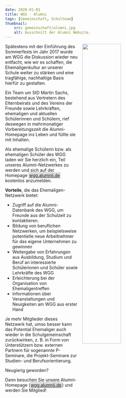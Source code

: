 ```yaml
---
date: 2020-01-01
title: WGG - Alumni
tags: [Gemeinschaft, Schulteam]
thumbnail: 
    src: gemeinschaft/alumni.jpg
    alt: Ausschnitt der Alumni Website. 
---
```


<img src = "/images/gemeinschaft/alumni2.jpg" style = "float: right; margin-left: 15px; width: 50%"> 
Spätestens mit der Einführung des Sommerfests im Jahr 2017 wurde am WGG die Diskussion wieder neu entfacht, wie wir es schaffen, die Ehemaligenkultur an unserer Schule weiter zu stärken und eine tragfähige, nachhaltige Basis hierfür zu gestalten.

Ein Team um StD Martin Sachs, bestehend aus Vertretern des Elternbeirats und des Vereins der Freunde sowie Lehrkräften, ehemaligen und aktuellen Schülerinnen und Schülern, rief deswegen in mehrmonatiger Vorbereitungszeit die Alumni-Homepage ins Leben und füllte sie mit Inhalten. 

Als ehemalige Schülerin bzw. als ehemaligen Schüler des WGG laden wir Sie herzlich ein, Teil unseres Alumni-Netzwerkes zu werden und sich auf der Homepage <a href="https://wgg.alumnii.de" style="background-color:#ddd;padding:2px;">wgg.alumnii.de</a> kostenlos anzumelden.

**Vorteile**, die das Ehemaligen-Netzwerk bietet: 

- Zugriff auf die Alumni-Datenbank des WGG, um Freunde aus der Schulzeit zu kontaktieren.
- Bildung von beruflichen Netzwerken, um beispielsweise potentielle neue Arbeitnehmer für das eigene Unternehmen zu gewinnen
- Weitergabe von Erfahrungen aus Ausbildung, Studium und Beruf an interessierte Schülerinnen und Schüler sowie Lehrkräfte des WGG
- Erleichterung bei der Organisation von Ehemaligentreffen
- Informationen über Veranstaltungen und Neuigkeiten am WGG aus erster Hand

Je mehr Mitglieder dieses Netzwerk hat, umso besser kann das Potential Ehemaliger auch wieder in die Schulgemeinschaft zurückwirken, z. B. in Form von Unterstützern bzw. externen Partnern für sogenannte P-Seminare, die Projekt-Seminare zur Studien- und Berufsorientierung.

Neugierig geworden?

Dann besuchen Sie unsere Alumni-Homepage (<a href="https://wgg.alumnii.de" style="background-color:#ddd;padding:2px;">wgg.alumnii.de</a>) und werden Sie Mitglied!